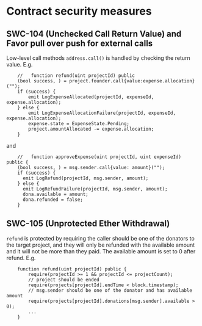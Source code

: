 # Contract security measures

## SWC-104 (Unchecked Call Return Value) and Favor pull over push for external calls

Low-level call methods `address.call()` is handled by checking the return value. E.g.
```
    //   function refund(uint projectId) public
    (bool success, ) = project.founder.call{value:expense.allocation}("");
    if (success) {
        emit LogExpenseAllocated(projectId, expenseId, expense.allocation);
    } else {
        emit LogExpenseAllocationFailure(projectId, expenseId, expense.allocation);
        expense.state = ExpenseState.Pending;
        project.amountAllocated -= expense.allocation;
    }
```
and 
```
    //   function approveExpense(uint projectId, uint expenseId) public {
    (bool success, ) = msg.sender.call{value: amount}("");
    if (success) {
      emit LogRefund(projectId, msg.sender, amount);
    } else {
      emit LogRefundFailure(projectId, msg.sender, amount);
      dona.available = amount;
      dona.refunded = false;
    }
```

## SWC-105 (Unprotected Ether Withdrawal)

`refund` is protected by requiring the caller should be one of the donators to the target project, and they will only be refunded with the available amount and it will not be more than they paid. The available amount is set to 0 after refund. E.g.

```
    function refund(uint projectId) public {
        require(projectId >= 1 && projectId <= projectCount);
        // project should be ended
        require(projects[projectId].endTime < block.timestamp);
        // msg.sender should be one of the donator and has available amount
        require(projects[projectId].donations[msg.sender].available > 0);
        ...
    }
```